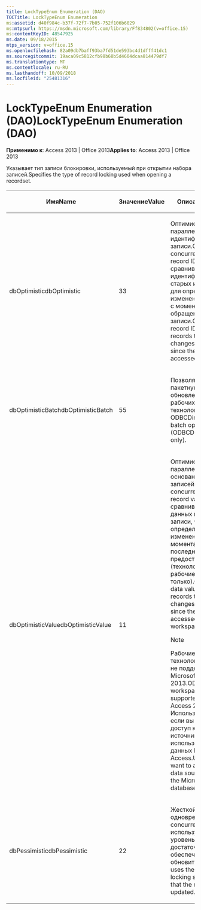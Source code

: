 ```yaml
---
title: LockTypeEnum Enumeration (DAO)
TOCTitle: LockTypeEnum Enumeration
ms:assetid: d40f984c-b37f-72f7-7b05-752f106b6029
ms:mtpsurl: https://msdn.microsoft.com/library/Ff834802(v=office.15)
ms:contentKeyID: 48547925
ms.date: 09/18/2015
mtps_version: v=office.15
ms.openlocfilehash: 82a09db7baff93ba7fd51de593bc4d1dfff41dc1
ms.sourcegitcommit: 19aca09c5812cfb98b68b5d4604dcaa814479df7
ms.translationtype: MT
ms.contentlocale: ru-RU
ms.lasthandoff: 10/09/2018
ms.locfileid: "25481316"
---
```

# <a name="locktypeenum-enumeration-dao"></a><span data-ttu-id="df835-102">LockTypeEnum Enumeration (DAO)</span><span class="sxs-lookup"><span data-stu-id="df835-102">LockTypeEnum Enumeration (DAO)</span></span>


<span data-ttu-id="df835-103">**Применимо к**: Access 2013 | Office 2013</span><span class="sxs-lookup"><span data-stu-id="df835-103">**Applies to**: Access 2013 | Office 2013</span></span>

<span data-ttu-id="df835-104">Указывает тип записи блокировки, используемый при открытии набора записей.</span><span class="sxs-lookup"><span data-stu-id="df835-104">Specifies the type of record locking used when opening a recordset.</span></span>

<table>
<colgroup>
<col style="width: 33%" />
<col style="width: 33%" />
<col style="width: 33%" />
</colgroup>
<thead>
<tr class="header">
<th><p><span data-ttu-id="df835-105">Имя</span><span class="sxs-lookup"><span data-stu-id="df835-105">Name</span></span></p></th>
<th><p><span data-ttu-id="df835-106">Значение</span><span class="sxs-lookup"><span data-stu-id="df835-106">Value</span></span></p></th>
<th><p><span data-ttu-id="df835-107">Описание</span><span class="sxs-lookup"><span data-stu-id="df835-107">Description</span></span></p></th>
</tr>
</thead>
<tbody>
<tr class="odd">
<td><p><span data-ttu-id="df835-108">dbOptimistic</span><span class="sxs-lookup"><span data-stu-id="df835-108">dbOptimistic</span></span></p></td>
<td><p><span data-ttu-id="df835-109">3</span><span class="sxs-lookup"><span data-stu-id="df835-109">3</span></span></p></td>
<td><p><span data-ttu-id="df835-110">Оптимистичный параллелизм на основе идентификатора записи.</span><span class="sxs-lookup"><span data-stu-id="df835-110">Optimistic concurrency based on record ID.</span></span> <span data-ttu-id="df835-111">Курсор сравнивает идентификатор записи в старых и новых записей для определения, если изменения были внесены с момента последнего обращения к записи.</span><span class="sxs-lookup"><span data-stu-id="df835-111">Cursor compares record ID in old and new records to determine if changes have been made since the record was last accessed.</span></span></p></td>
</tr>
<tr class="even">
<td><p><span data-ttu-id="df835-112">dbOptimisticBatch</span><span class="sxs-lookup"><span data-stu-id="df835-112">dbOptimisticBatch</span></span></p></td>
<td><p><span data-ttu-id="df835-113">5</span><span class="sxs-lookup"><span data-stu-id="df835-113">5</span></span></p></td>
<td><p><span data-ttu-id="df835-114">Позволяет производить пакетную оптимистичный обновлений (только для рабочих областей технология ODBCDirect).</span><span class="sxs-lookup"><span data-stu-id="df835-114">Enables batch optimistic updates (ODBCDirect workspaces only).</span></span></p></td>
</tr>
<tr class="odd">
<td><p><span data-ttu-id="df835-115">dbOptimisticValue</span><span class="sxs-lookup"><span data-stu-id="df835-115">dbOptimisticValue</span></span></p></td>
<td><p><span data-ttu-id="df835-116">1</span><span class="sxs-lookup"><span data-stu-id="df835-116">1</span></span></p></td>
<td><p><span data-ttu-id="df835-117">Оптимистичный параллелизм на основании значения записей.</span><span class="sxs-lookup"><span data-stu-id="df835-117">Optimistic concurrency based on record values.</span></span> <span data-ttu-id="df835-118">Курсор сравнивает значения данных в старой и новой записи, чтобы определить, если изменения были внесены момента записи последнего к которому предоставляется доступ (технология ODBCDirect рабочие области только).</span><span class="sxs-lookup"><span data-stu-id="df835-118">Cursor compares data values in old and new records to determine if changes have been made since the record was last accessed (ODBCDirect workspaces only).</span></span></p>

> [!NOTE]
> <P><span data-ttu-id="df835-119">Рабочие области технология ODBCDirect не поддерживаются в Microsoft Access 2013.</span><span class="sxs-lookup"><span data-stu-id="df835-119">ODBCDirect workspaces are not supported in Microsoft Access 2013.</span></span> <span data-ttu-id="df835-120">Использование ADO, если вы хотите получить доступ к внешним источникам данных без использования ядро базы данных Microsoft Access.</span><span class="sxs-lookup"><span data-stu-id="df835-120">Use ADO if you want to access external data sources without using the Microsoft Access database engine.</span></span></P>


</td>
</tr>
<tr class="even">
<td><p><span data-ttu-id="df835-121">dbPessimistic</span><span class="sxs-lookup"><span data-stu-id="df835-121">dbPessimistic</span></span></p></td>
<td><p><span data-ttu-id="df835-122">2</span><span class="sxs-lookup"><span data-stu-id="df835-122">2</span></span></p></td>
<td><p><span data-ttu-id="df835-123">Жесткой одновременно.</span><span class="sxs-lookup"><span data-stu-id="df835-123">Pessimistic concurrency.</span></span> <span data-ttu-id="df835-124">Курсор использует самый низкий уровень блокировки достаточными для обеспечения можно обновить запись.</span><span class="sxs-lookup"><span data-stu-id="df835-124">Cursor uses the lowest level of locking sufficient to ensure that the record can be updated.</span></span></p></td>
</tr>
</tbody>
</table>

